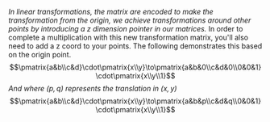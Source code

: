 *In linear transformations, the matrix are encoded to make the transformation from the origin, we achieve transformations around other points by introducing a z dimension pointer in our matrices.* In order to complete a multiplication with this new transformation matrix, you'll also need to add a z coord to your points. The following demonstrates this based on the origin point.$$\pmatrix{a&b\\c&d}\cdot\pmatrix{x\\y}\to\pmatrix{a&b&0\\c&d&0\\0&0&1}\cdot\pmatrix{x\\y\\1}$$
*And where $(p,q)$ represents the translation in $(x,y)$* $$\pmatrix{a&b\\c&d}\cdot\pmatrix{x\\y}\to\pmatrix{a&b&p\\c&d&q\\0&0&1}\cdot\pmatrix{x\\y\\1}$$

